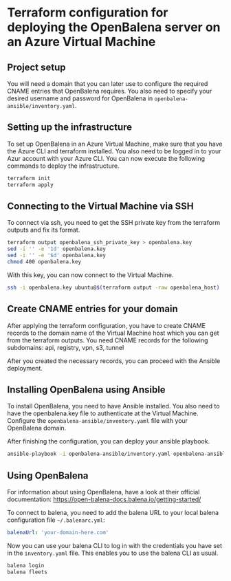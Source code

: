 # Terraform configuration for deploying the OpenBalena server on an Azure Virtual Machine

## Project setup

You will need a domain that you can later use to configure the required CNAME entries that OpenBalena requires.
You also need to specify your desired username and password for OpenBalena in `openbalena-ansible/inventory.yaml`.

## Setting up the infrastructure

To set up OpenBalena in an Azure Virtual Machine, make sure that you have the Azure CLI and terraform installed.
You also need to be logged in to your Azur account with your Azure CLI.
You can now execute the following commands to deploy the infrastructure.

```bash
terraform init
terraform apply
```

## Connecting to the Virtual Machine via SSH

To connect via ssh, you need to get the SSH private key from the terraform outputs and fix its format.

```bash
terraform output openbalena_ssh_private_key > openbalena.key
sed -i '' -e '1d' openbalena.key
sed -i '' -e '$d' openbalena.key
chmod 400 openbalena.key
```

With this key, you can now connect to the Virtual Machine.

```bash
ssh -i openbalena.key ubuntu@$(terraform output -raw openbalena_host)
```

## Create CNAME entries for your domain

After applying the terraform configuration, you have to create CNAME records to the domain name of the Virtual Machine host which you can get from the terraform outputs.
You need CNAME records for the following subdomains: api, registry, vpn, s3, tunnel

After you created the necessary records, you can proceed with the Ansible deployment.

## Installing OpenBalena using Ansible

To install OpenBalena, you need to have Ansible installed.
You also need to have the openbalena.key file to authenticate at the Virtual Machine.
Configure the `openbalena-ansible/inventory.yaml` file with your OpenBalena domain.

After finishing the configuration, you can deploy your ansible playbook.

```bash
ansible-playbook -i openbalena-ansible/inventory.yaml openbalena-ansible/playbook.yaml
```

## Using OpenBalena

For information about using OpenBalena, have a look at their official documentation: https://open-balena-docs.balena.io/getting-started/

To connect to balena, you need to add the balena URL to your local balena configuration file `~/.balenarc.yml`:

```yaml
balenaUrl: 'your-domain-here.com'
```

Now you can use your balena CLI to log in with the credentials you have set in the `inventory.yaml` file.
This enables you to use the balena CLI as usual.

```bash
balena login
balena fleets
```
